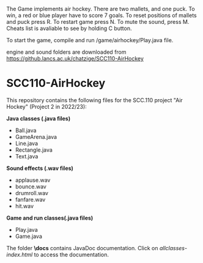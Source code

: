 The Game implements air hockey.
There are two mallets, and one puck.
To win, a red or blue player have to score 7 goals.
To reset positions of mallets and puck press R.
To restart game press N.
To mute the sound, press M.
Cheats list is avaliable to see by holding C button.

To start the game, compile and run /game/airhockey/Play.java file.

engine and sound folders are downloaded from https://github.lancs.ac.uk/chatzige/SCC110-AirHockey

# SCC110-AirHockey

This repository contains the following files for the SCC.110 project "Air Hockey" (Project 2 in 2022/23):

**Java classes (.java files)**
+ Ball.java
+ GameArena.java
+ Line.java
+ Rectangle.java
+ Text.java

**Sound effects (.wav files)**
+ applause.wav
+ bounce.wav
+ drumroll.wav
+ fanfare.wav
+ hit.wav

**Game and run classes(.java files)**
+ Play.java
+ Game.java

The folder **\docs** contains JavaDoc documentation. Click on *allclasses-index.html* to access the documentation.